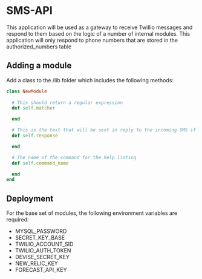 # SMS-API
This application will be used as a gateway to receive Twillio messages and respond to them based on the logic of a number of internal modules. This application will only respond to phone numbers that are stored in the authorized_numbers table

## Adding a module
Add a class to the /lib folder which includes the following methods:

```ruby
class NewModule
  
  # This should return a regular expression
  def self.matcher

  end

  # This is the text that will be sent in reply to the incoming SMS if the regular expression provided in the matcher class matches the incoming SMS. This returns a basic string that is automatically converted to Twilio XML
  def self.response

  end

  # The name of the command for the help listing
  def self.command_name

  end
end
```

## Deployment
For the base set of modules, the following environment variables are required:
* MYSQL_PASSWORD
* SECRET_KEY_BASE
* TWILIO_ACCOUNT_SID
* TWILIO_AUTH_TOKEN
* DEVISE_SECRET_KEY
* NEW_RELIC_KEY
* FORECAST_API_KEY